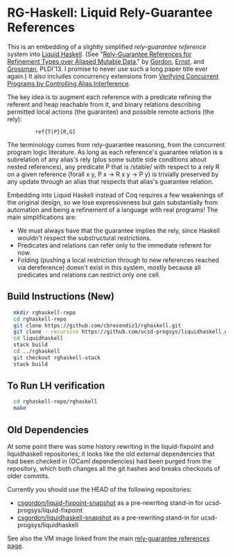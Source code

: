 RG-Haskell: Liquid Rely-Guarantee References
=============================================

This is an embedding of a slightly simplified *rely-guarantee reference* system into
[Liquid Haskell](https://github.com/ucsd-progsys/liquidhaskell/).
(See "[Rely-Guarantee References for Refinement Types over Aliased Mutable Data](http://dl.acm.org/citation.cfm?id=2462160),"
by [Gordon](http://homes.cs.washington.edu/~csgordon/), [Ernst](http://homes.cs.washington.edu/~mernst/), and [Grossman](http://homes.cs.washington.edu/~djg/), PLDI'13.  I promise to never use such a long paper
title ever again.)  It also includes concurrency extensions from [Verifying Concurrent Programs by
Controlling Alias Interference](https://dlib.lib.washington.edu/researchworks/handle/1773/26020).

The key idea is to augment each reference with a predicate refining
the referent and heap reachable from it, and binary relations describing permitted
local actions (the guarantee) and possible remote actions (the rely):

             ref{T|P}[R,G]

The terminology comes from rely-guarantee reasoning, from the concurrent program
logic literature.  As long as
each reference's guarantee relation is a subrelation of any alias's rely (plus some
subtle side conditions about nested references), any predicate P that is /stable/
with respect to a rely R on a given reference (forall x y, P x -> R x y -> P y)
is trivially preserved by any update through an alias that respects that alias's
guarantee relation.

Embedding into Liquid Haskell instead of Coq requires a few weakenings of the
original design, so we lose expressiveness but gain substantially from automation
and being a refinement of a language with real programs!  The main simplifications are:
 - We must always have that the guarantee implies the rely, since Haskell wouldn't
   respect the substructural restrictions.
 - Predicates and relations can refer only to the immediate referent for now.
 - Folding (pushing a local restriction through to new references reached via
   dereference) doesn't exist in this system, mostly because all predicates and
   relations can restrict only one cell.

Build Instructions (New)
-----------------------

```bash
  mkdir rghaskell-repo
  cd rghaskell-repo
  git clone https://github.com/cbresendiz1/rghaskell.git
  git clone --recursive https://github.com/ucsd-progsys/liquidhaskell.git
  cd liquidhaskell
  stack build
  cd ../rghaskell
  git checkout rghaskell-stack
  stack build
```

To Run LH verification
----------------------
```bash
  cd rghaskell-repo/rghaskell
  make
```

Old Dependencies
------------
At some point there was some history rewriting in the liquid-fixpoint and liquidhaskell
repositories; it looks like the old external dependencies that had been checked in (OCaml
dependencies) had been purged from the repository, which both changes all the git hashes and breaks
checkouts of older commits.

Currently you should use the HEAD of the following repositories:
- [csgordon/liquid-fixpoint-snapshot](https://github.com/csgordon/liquid-fixpoint-snapshot) as a
  pre-rewriting stand-in for ucsd-progsys/liquid-fixpoint
- [csgordon/liquidhaskell-snapshot](https://github.com/csgordon/liquidhaskell-snapshot) as a
  pre-rewriting stand-in for ucsd-progsys/liquidhaskell

See also the VM image linked from the main [rely-guarantee references
page](https://csgordon.github.io/rgref).
